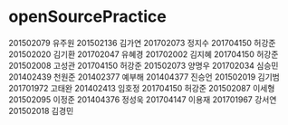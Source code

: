 # openSourcePractice
201502079 유주원
201502136 김가연
201702073 정지수
201704150 허강준
201502020 김기환
201702047 유혜경
201702002 김지혜
201704150 허강준
201502008 고성관
201704150 허강준
201502073 양명우
201702034 심승민
201402439 천원준
201402377 예부해
201404377 진승언
201502019 김기범
201701972 고태완
201402413 임호정
201704150 허강준
201502087 이세형
201502095 이정준
201404376 정성욱
201704147 이용재
201701967 강서연
201502018 김경민